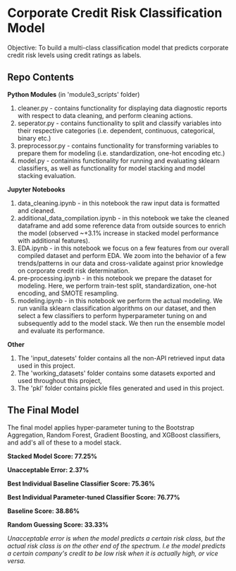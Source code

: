 # Corporate Credit Risk Classification Model
Objective: To build a multi-class classification model that predicts corporate credit risk levels using credit ratings as labels. 

## Repo Contents

**Python Modules**
(in 'module3_scripts' folder)
1. cleaner.py - contains functionality for displaying data diagnostic reports with respect to data cleaning, and perform cleaning actions.
2. seperator.py - contains functionality to split and classify variables into their respective categories (i.e. dependent, continuous, categorical, binary etc.)
3. preprocessor.py - contains functionality for transforming variables to prepare them for modeling (i.e. standardization, one-hot encoding etc.)
4. model.py - containins functionality for running and evaluating sklearn classifiers, as well as functionality for model stacking and model stacking evaluation.

**Jupyter Notebooks**
1. data_cleaning.ipynb - in this notebook the raw input data is formatted and cleaned. 
2. additional_data_compilation.ipynb - in this notebook we take the cleaned dataframe and add some reference data from outside sources to enrich the model (observed ~+3.1% increase in stacked model performance with additional features). 
3. EDA.ipynb - in this notebook we focus on a few features from our overall compiled dataset and perform EDA. We zoom into the behavior of a few trends/patterns in our data and cross-validate against prior knowledge on corporate credit risk determination. 
4. pre-processing.ipynb - in this notebook we prepare the dataset for modeling. Here, we perform train-test split, standardization, one-hot encoding, and SMOTE resampling.
5. modeling.ipynb - in this notebook we perform the actual modeling. We run vanilla sklearn classification algorithms on our dataset, and then select a few classifiers to perform hyperparameter tuning on and subsequently add to the model stack. We then run the ensemble model and evaluate its performance. 

**Other**
1. The 'input_datesets' folder contains all the non-API retrieved input data used in this project.
2. The 'working_datasets' folder contains some datasets exported and used throughout this project,
3. The 'pkl' folder contains pickle files generated and used in this project.

## The Final Model

The final model applies hyper-parameter tuning to the Bootstrap Aggregation, Random Forest, Gradient Boosting, and XGBoost classifiers, and add's all of these to a model stack.

**Stacked Model Score: 77.25%**

**Unacceptable Error: 2.37%**

**Best Individual Baseline Classifier Score: 75.36%**

**Best Individual Parameter-tuned Classifier Score: 76.77%**

**Baseline Score: 38.86%**

**Random Guessing Score: 33.33%**

*Unacceptable error is when the model predicts a certain risk class, but the actual risk class is on the other end of the spectrum. I.e the model predicts a certain company's credit to be low risk when it is actually high, or vice versa.*

